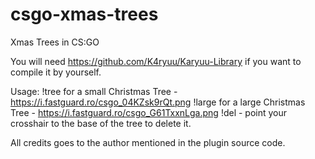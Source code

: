 # csgo-xmas-trees
Xmas Trees in CS:GO

You will need https://github.com/K4ryuu/Karyuu-Library if you want to compile it by yourself.

Usage:
!tree for a small Christmas Tree - https://i.fastguard.ro/csgo_04KZsk9rQt.png
!large for a large Christmas Tree - https://i.fastguard.ro/csgo_G61TxxnLga.png
!del - point your crosshair to the base of the tree to delete it.

All credits goes to the author mentioned in the plugin source code.
